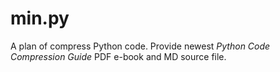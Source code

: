 # min.py
A plan of compress Python code. Provide newest *Python Code Compression Guide* PDF e-book and MD source file.
